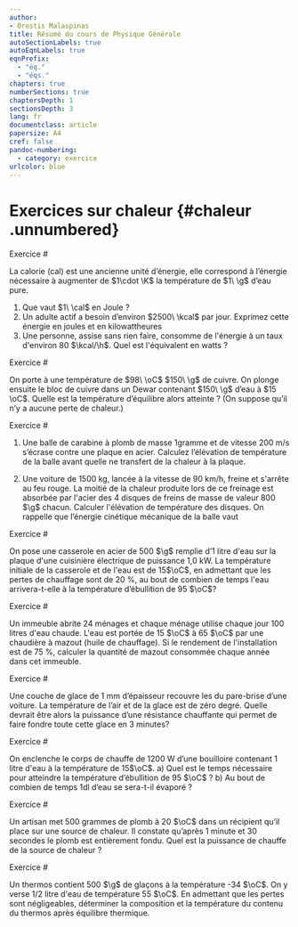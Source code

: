 ```yaml
---
author:
- Orestis Malaspinas
title: Résumé du cours de Physique Générale
autoSectionLabels: true
autoEqnLabels: true
eqnPrefix: 
  - "éq."
  - "éqs."
chapters: true
numberSections: true
chaptersDepth: 1
sectionsDepth: 3
lang: fr
documentclass: article
papersize: A4
cref: false
pandoc-numbering:
  - category: exercice
urlcolor: blue
---
```


Exercices sur  chaleur {#chaleur .unnumbered}
======================

Exercice # 

La calorie ($\mathrm{cal}$) est une ancienne unité d’énergie, elle correspond à l’énergie nécessaire à augmenter de $1\cdot \K$ la température de $1\ \g$ d’eau pure.

1. Que vaut $1\ \cal$ en Joule ?
2. Un adulte actif a besoin d’environ $2500\ \kcal$ par jour.  Exprimez cette énergie en joules et en kilowattheures
3. Une personne, assise sans rien faire, consomme de l'énergie à un taux d'environ 80 $\kcal/\h$. Quel est l'équivalent en watts ?

Exercice #

On porte à une température de $98\ \oC$ $150\ \g$ de cuivre. On plonge ensuite le bloc de cuivre dans un Dewar contenant $150\ \g$ d’eau à $15 \oC$. 
Quelle est la température d’équilibre alors atteinte ?  (On suppose qu’il n’y a aucune perte de chaleur.)


Exercice #

1.  Une balle de carabine à plomb de masse 1gramme et de vitesse 200 m/s s’écrase contre une plaque en  acier. Calculez l’élévation de température de la balle avant quelle ne transfert de la chaleur à la plaque.
 
2. Une voiture de 1500 kg, lancée à la vitesse de 90 km/h, freine et s'arrête au feu rouge. 
La moitié de la chaleur produite lors de ce freinage est absorbée par l'acier des 4 disques de freins de masse de valeur 800 $\g$ chacun. Calculer l'élévation de température des disques.
           On rappelle que l’énergie cinétique mécanique de la balle vaut   


Exercice #

On pose une casserole en acier de 500 $\g$ remplie d’1 litre d'eau sur la plaque d'une cuisinière électrique de puissance 1,0 kW. 
La température initiale de la casserole et de l'eau est de 15$\oC$, en admettant que les pertes de chauffage sont de 20 %, au bout de combien de temps l'eau arrivera-t-elle à la température d’ébullition de 95 $\oC$?



Exercice #

Un immeuble abrite 24 ménages et chaque ménage utilise chaque jour 100 litres d'eau chaude. 
L'eau est portée de 15 $\oC$ à 65 $\oC$  par une chaudière à mazout (huile de chauffage). 
Si le rendement de l'installation est de 75 %, calculer la quantité de mazout consommée chaque année dans cet immeuble.



Exercice #

Une couche de glace de 1 mm d’épaisseur recouvre les  du pare-brise d’une voiture.
La température de l’air et de la glace est de zéro degré.
Quelle devrait être alors la puissance d’une résistance chauffante qui permet de faire fondre 
toute cette glace en 3 minutes?


Exercice #

On enclenche le corps de chauffe de 1200 W d’une bouilloire contenant 1 litre d'eau  à la  température de 15$\oC$. 
    a) Quel est le temps nécessaire pour atteindre la température d’ébullition de 95 $\oC$ ?
    b) Au bout de combien de temps 1dl d’eau se sera-t-il évaporé ?


Exercice #

Un artisan met 500 grammes de plomb à 20 $\oC$ dans un récipient qu’il place sur une source de chaleur. Il constate qu’après 1 minute et 30 secondes le plomb est entièrement fondu.
Quel est la puissance de chauffe de la source de chaleur ?




Exercice #

Un thermos contient 500 $\g$ de glaçons à la température -34 $\oC$. 
On y verse 1/2 litre d'eau de température 55 $\oC$. 
En admettant que les pertes sont négligeables, déterminer la composition et la température 
du contenu du thermos après équilibre thermique.